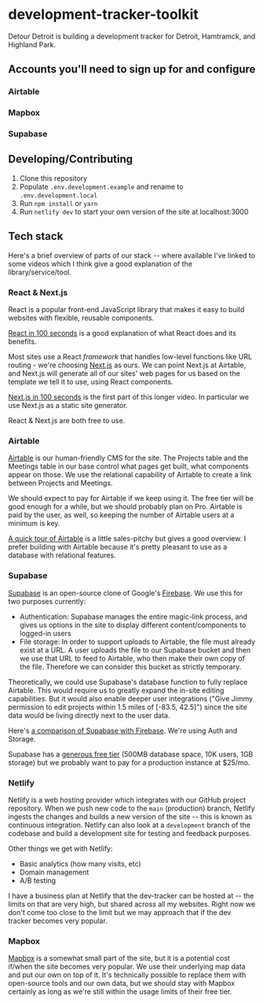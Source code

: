 # development-tracker-toolkit

Detour Detroit is building a development tracker for Detroit, Hamtramck, and Highland Park.

## Accounts you'll need to sign up for and configure

### Airtable

### Mapbox

### Supabase

## Developing/Contributing

1. Clone this repository
2. Populate `.env.development.example` and rename to `.env.development.local`
3. Run `npm install` or `yarn`
4. Run `netlify dev` to start your own version of the site at localhost:3000

## Tech stack

Here's a brief overview of parts of our stack -- where available I've linked to some videos which I think give a good explanation of the library/service/tool.

### React & Next.js

React is a popular front-end JavaScript library that makes it easy to build websites with flexible, reusable components.

[React in 100 seconds](https://www.youtube.com/watch?v=Tn6-PIqc4UM) is a good explanation of what React does and its benefits.

Most sites use a React *framework* that handles low-level functions like URL routing - we're choosing [Next.js](https://nextjs.org/) as ours. We can point Next.js at Airtable, and Next.js will generate all of our sites' web pages for us based on the template we tell it to use, using React components.

[Next.js in 100 seconds](https://www.youtube.com/watch?v=Sklc_fQBmcs) is the first part of this longer video. In particular we use Next.js as a static site generator.

React & Next.js are both free to use.

### Airtable

[Airtable](https://airtable.com/) is our human-friendly CMS for the site. The Projects table and the Meetings table in our base control what pages get built, what components appear on those. We use the relational capability of Airtable to create a link between Projects and Meetings.

We should expect to pay for Airtable if we keep using it. The free tier will be good enough for a while, but we should probably plan on Pro. Airtable is paid by the user, as well, so keeping the number of Airtable users at a minimum is key.

[A quick tour of Airtable](https://www.youtube.com/watch?v=r0lsyTaAuJE) is a little sales-pitchy but gives a good overview. I prefer building with Airtable because it's pretty pleasant to use as a database with relational features.

### Supabase

[Supabase](https://supabase.io/) is an open-source clone of Google's [Firebase](https://firebase.google.com/). We use this for two purposes currently:
- Authentication: Supabase manages the entire magic-link process, and gives us options in the site to display different content/components to logged-in users
- File storage: In order to support uploads to Airtable, the file must already exist at a URL. A user uploads the file to our Supabase bucket and then we use that URL to feed to Airtable, who then make their own copy of the file. Therefore we can consider this bucket as strictly temporary.

Theoretically, we could use Supabase's database function to fully replace Airtable. This would require us to greatly expand the in-site editing capabilities. But it would also enable deeper user integrations ("Give Jimmy permission to edit projects within 1.5 miles of [-83.5, 42.5]") since the site data would be living directly next to the user data.

Here's [a comparison of Supabase with Firebase](https://www.youtube.com/watch?v=WiwfiVdfRIc&t=50s). We're using Auth and Storage.

Supabase has a [generous free tier](https://supabase.io/pricing) (500MB database space, 10K users, 1GB storage) but we probably want to pay for a production instance at $25/mo. 

### Netlify

Netlify is a web hosting provider which integrates with our GitHub project repository. When we push new code to the `main` (production) branch, Netlify ingests the changes and builds a new version of the site -- this is known as continuous integration. Netlify can also look at a `development` branch of the codebase and build a development site for testing and feedback purposes.

Other things we get with Netlify:
- Basic analytics (how many visits, etc)
- Domain management
- A/B testing

I have a business plan at Netlify that the dev-tracker can be hosted at -- the limits on that are very high, but shared across all my websites. Right now we don't come too close to the limit but we may approach that if the dev tracker becomes very popular.

### Mapbox

[Mapbox](https://www.mapbox.com/) is a somewhat small part of the site, but it is a potential cost if/when the site becomes very popular. We use their underlying map data and put our own on top of it. It's technically possible to replace them with open-source tools and our own data, but we should stay with Mapbox certainly as long as we're still within the usage limits of their free tier.